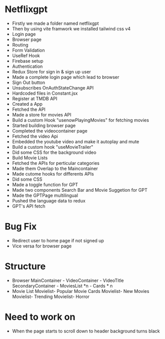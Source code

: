 # Netflixgpt
- Firstly we made a folder named netflixgpt
- Then by using vite framwork we installed tailwind css v4
- Login page
- Browser page
- Routing 
- Form Validation 
- UseRef Hook
- Firebase setup
- Authentication
- Redux Store for sign in & sign up user
- Made a complete login page which lead to browser
- Sign Out button
- Unsubscribes OnAuthStateChange API
- Hardcoded files in Constant.jsx
- Register at TMDB API
- Created a App
- Fetched the API
- Made a store for movies API
- Build a custom Hook "usenowPlayingMovies" for fetching movies
- Started building browser page
- Completed the videocontainer page
- Fetched the video Api
- Embedded the youtube video and make it autoplay and mute
- Build a custom hook "useMovieTrailer"
- Did some CSS for the background video 
- Build Movie Lists
- Fetched the APIs for perticular categories
- Made them Overlap to the Maincontainer
- Made cutome hooks for differents APIs 
- Did some CSS
- Made a toggle function for GPT 
- Made two components Search Bar and Movie Suggetion for GPT
- Made the GPTPage multilingual 
- Pushed the language data to redux
- GPT's API fetch

# Bug Fix
- Redirect user to home page if not signed up
- Vice versa for browser page

# Structure
-   Browser
        MainContainer
         - VideoContainer
         - VideoTitle
        SecondaryContainer
         - MoviesList *n
            - Cards * n
-   Movie List
        Movielist- Popular
           Movie Cards
        Movielist- New Movies
        Movielist- Trending
        Movielist- Horror

# Need to work on
- When the page starts to scroll down to header background turns black